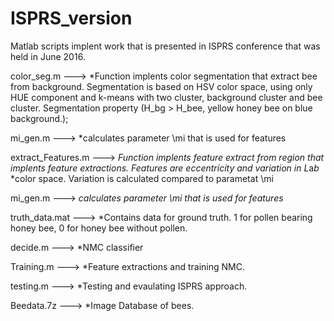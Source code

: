 # ISPRS_version

Matlab scripts implent work that is presented in ISPRS conference that was held in June 2016. 

color_seg.m ---> *Function implents color segmentation that extract bee from background. Segmentation is based on HSV color space, using only HUE component and k-means with two cluster, background cluster and bee cluster. Segmentation property (H_bg > H_bee, yellow honey bee on blue background.);

mi_gen.m ---> *calculates parameter \mi that is used for features 

extract_Features.m ---> *Function implents feature extract from region that implents feature extractions. Features are eccentricity and variation in L*a*b*  *color space. Variation is calculated compared to parametat \mi 

mi_gen.m ---> *calculates parameter \mi that is used for features*

truth_data.mat ---> *Contains data for ground truth. 1 for pollen bearing honey bee, 0 for honey bee without pollen.

decide.m ---> *NMC classifier

Training.m ---> *Feature extractions and training NMC.

testing.m ---> *Testing and evaulating ISPRS approach.

Beedata.7z ---> *Image Database of bees.
